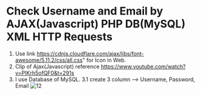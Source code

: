 # Check Username and Email by AJAX(Javascript) PHP DB(MySQL) XML HTTP Requests
1. Use link https://cdnjs.cloudflare.com/ajax/libs/font-awesome/5.11.2/css/all.css" for Icon in Web.
2. Clip of Ajax(Javascript) reference https://www.youtube.com/watch?v=PIKrh5ofQF0&t=291s  
3. I use Database of MySQL.
   3.1 create 3 column --> Username, Password, Email 
   ![12](https://user-images.githubusercontent.com/62991197/100555089-d64c3300-32cb-11eb-8aa7-e355dba27a03.jpg)

